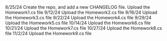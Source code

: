 8/25/24 
Create the repo, and add a new CHANGELOG file.
Upload the Homework1.cs file
9/12/24
Upload the Homework2.cs file
9/16/24
Upload the Homework3.cs file
9/22/24
Upload the Homework4.cs file
9/29/24
Upload the Homework5.cs file
10/14/24
Upload the Homework6.cs file
10/21/24
Upload the Homework7.cs file
10/27/24
Upload the Homework8.cs file
11/2/24
Upload the Homework9.cs file
